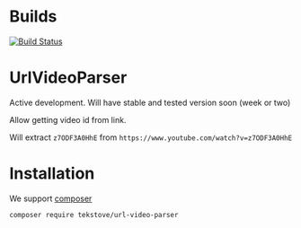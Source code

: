 # Builds
[![Build Status](https://travis-ci.org/Tekstove/UrlVideoParser.svg?branch=master)](https://travis-ci.org/Tekstove/UrlVideoParser)

# UrlVideoParser

Active development. Will have stable and tested version soon (week or two)

Allow getting video id from link.

Will extract `z7ODF3A0HhE` from `https://www.youtube.com/watch?v=z7ODF3A0HhE`

# Installation
We support [composer](https://getcomposer.org/)
```
composer require tekstove/url-video-parser
```
